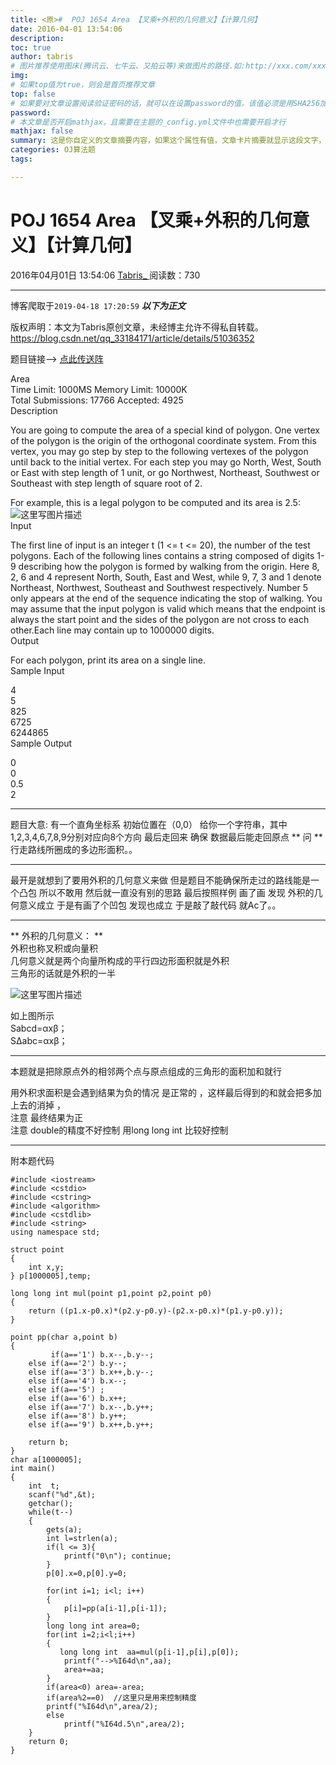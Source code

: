 ```yaml
---
title: <原>#  POJ 1654 Area 【叉乘+外积的几何意义】【计算几何】
date: 2016-04-01 13:54:06
description:
toc: true
author: tabris
# 图片推荐使用图床(腾讯云、七牛云、又拍云等)来做图片的路径.如:http://xxx.com/xxx.jpg
img: 
# 如果top值为true，则会是首页推荐文章
top: false
# 如果要对文章设置阅读验证密码的话，就可以在设置password的值，该值必须是用SHA256加密后的密码，防止被他人识破
password: 
# 本文章是否开启mathjax，且需要在主题的_config.yml文件中也需要开启才行
mathjax: false
summary: 这是你自定义的文章摘要内容，如果这个属性有值，文章卡片摘要就显示这段文字，否则程序会自动截取文章的部分内容作为摘要
categories: OJ算法题
tags:

---
```





#  POJ 1654 Area 【叉乘+外积的几何意义】【计算几何】

2016年04月01日 13:54:06  [ Tabris_ ](https://me.csdn.net/qq_33184171) 阅读数：730


--- 
 博客爬取于`2019-04-18 17:20:59`
***以下为正文***

版权声明：本文为Tabris原创文章，未经博主允许不得私自转载。
https://blog.csdn.net/qq_33184171/article/details/51036352

题目链接—> [ 点此传送阵 ](http://poj.org/problem?id=1654)

Area  
Time Limit: 1000MS Memory Limit: 10000K  
Total Submissions: 17766 Accepted: 4925  
Description

You are going to compute the area of a special kind of polygon. One vertex of
the polygon is the origin of the orthogonal coordinate system. From this
vertex, you may go step by step to the following vertexes of the polygon until
back to the initial vertex. For each step you may go North, West, South or
East with step length of 1 unit, or go Northwest, Northeast, Southwest or
Southeast with step length of square root of 2.

For example, this is a legal polygon to be computed and its area is 2.5:  
![这里写图片描述](http://poj.org/images/1654_1.jpg)  
Input

The first line of input is an integer t (1 <= t <= 20), the number of the test
polygons. Each of the following lines contains a string composed of digits 1-9
describing how the polygon is formed by walking from the origin. Here 8, 2, 6
and 4 represent North, South, East and West, while 9, 7, 3 and 1 denote
Northeast, Northwest, Southeast and Southwest respectively. Number 5 only
appears at the end of the sequence indicating the stop of walking. You may
assume that the input polygon is valid which means that the endpoint is always
the start point and the sides of the polygon are not cross to each other.Each
line may contain up to 1000000 digits.  
Output

For each polygon, print its area on a single line.  
Sample Input

4  
5  
825  
6725  
6244865  
Sample Output

0  
0  
0.5  
2

* * *

题目大意: 有一个直角坐标系 初始位置在（0,0） 给你一个字符串，其中1,2,3,4,6,7,8,9分别对应向8个方向 最后走回来 确保
数据最后能走回原点 ** 问 ** 行走路线所圈成的多边形面积。。

* * *

最开是就想到了要用外积的几何意义来做 但是题目不能确保所走过的路线能是一个凸包 所以不敢用 然后就一直没有别的思路 最后按照样例 画了画 发现
外积的几何意义成立 于是有画了个凹包 发现也成立 于是敲了敲代码 就Ac了。。

* * *

** 外积的几何意义： **   
外积也称叉积或向量积  
几何意义就是两个向量所构成的平行四边形面积就是外积  
三角形的话就是外积的一半

![这里写图片描述](https://img-blog.csdn.net/20160401134518312)

如上图所示  
Sabcd=αxβ；  
SΔabc=αxβ；

* * *

本题就是把除原点外的相邻两个点与原点组成的三角形的面积加和就行

用外积求面积是会遇到结果为负的情况 是正常的 ，这样最后得到的和就会把多加上去的消掉 ，  
注意 最终结果为正  
注意 double的精度不好控制 用long long int 比较好控制

* * *

附本题代码

    
    
    #include <iostream>
    #include <cstdio>
    #include <cstring>
    #include <algorithm>
    #include <cstdlib>
    #include <string>
    using namespace std;
    
    struct point
    {
        int x,y;
    } p[1000005],temp;
    
    long long int mul(point p1,point p2,point p0)
    {
        return ((p1.x-p0.x)*(p2.y-p0.y)-(p2.x-p0.x)*(p1.y-p0.y));
    }
    
    point pp(char a,point b)
    {
             if(a=='1') b.x--,b.y--;
        else if(a=='2') b.y--;
        else if(a=='3') b.x++,b.y--;
        else if(a=='4') b.x--;
        else if(a=='5') ;
        else if(a=='6') b.x++;
        else if(a=='7') b.x--,b.y++;
        else if(a=='8') b.y++;
        else if(a=='9') b.x++,b.y++;
    
        return b;
    }
    char a[1000005];
    int main()
    {
        int  t;
        scanf("%d",&t);
        getchar();
        while(t--)
        {
            gets(a);
            int l=strlen(a);
            if(l <= 3){
                printf("0\n"); continue;
            }
            p[0].x=0,p[0].y=0;
    
            for(int i=1; i<l; i++)
            {
                p[i]=pp(a[i-1],p[i-1]);
            }
            long long int area=0;
            for(int i=2;i<l;i++)
            {
               long long int  aa=mul(p[i-1],p[i],p[0]);
                printf("-->%I64d\n",aa);
                area+=aa;
            }
            if(area<0) area=-area;
            if(area%2==0)  //这里只是用来控制精度
            printf("%I64d\n",area/2);
            else
                printf("%I64d.5\n",area/2);
        }
        return 0;
    }


